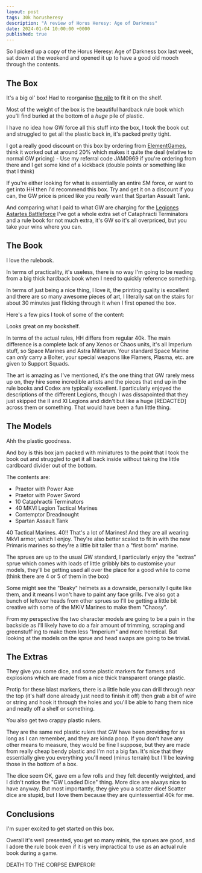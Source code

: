 ```yaml
---
layout: post
tags: 30k horusheresy
description: "A review of Horus Heresy: Age of Darkness"
date: 2024-01-04 10:00:00 +0000
published: true
---
```


So I picked up a copy of the Horus Heresy: Age of Darkness box last week, sat down at the weekend and opened it up to have a good old mooch through the contents.

## The Box

It's a big ol' box! Had to reorganise [the pile](https://paintsplastic.com/the-pile-of-shame) to fit it on the shelf.

Most of the weight of the box is the beautiful hardback rule book which you'll find buried at the bottom of a *huge* pile of plastic.

I have no idea how GW force all this stuff into the box, I took the book out and struggled to get all the plastic back in, it's packed pretty tight.

I got a really good discount on this box by ordering from [ElementGames](https://elementgames.co.uk), think it worked out at around 20% which makes it quite the deal (relative to normal GW pricing) - Use my referral code JAM0969 if you're ordering from there and I get some kind of a kickback (double points or something like that I think)

If you're either looking for what is essentially an entire SM force, or want to get into HH then I'd recommend this box. Try and get it on a discount if you can, the GW price is priced like you *really* want that Spartan Assualt Tank.

And comparing what I paid to what GW are charging for the [Legiones Astartes Battleforce](https://www.warhammer.com/en-GB/shop/horus-heresy-legiones-astartes-battle-group-2023) I've got a whole extra set of Cataphracti Terminators and a rule book for not much extra, it's GW so it's all overpriced, but you take your wins where you can.

## The Book

I love the rulebook.

In terms of practicality, it's useless, there is no way I'm going to be reading from a big thick hardback book when I need to quickly reference something.

In terms of just being a nice thing, I love it, the printing quality is excellent and there are so many awesome pieces of art, I literally sat on the stairs for about 30 minutes just flicking through it when I first opened the box.

Here's a few pics I took of some of the content:

Looks great on my bookshelf. 

In terms of the actual rules, HH differs from regular 40k. The main difference is a complete lack of any Xenos or Chaos units, it's all Imperium stuff, so Space Marines and Astra Militarum. Your standard Space Marine can *only* carry a Bolter, your special weapons like Flamers, Plasma, etc. are given to Support Squads.

The art is amazing as I've mentioned, it's the one thing that GW rarely mess up on, they hire some incredible artists and the pieces that end up in the rule books and Codex are typically excellent. I particularly enjoyed the descriptions of the different Legions, though I was dissapointed that they just skipped the II and XI Legions and didn't but like a huge [REDACTED] across them or something. That would have been a fun little thing.

## The Models

Ahh the plastic goodness.

And boy is this box jam packed with miniatures to the point that I took the book out and struggled to get it all back inside without taking the little cardboard divider out of the bottom.

The contents are:

- Praetor with Power Axe
- Praetor with Power Sword
- 10 Cataphractii Terminators
- 40 MKVI Legion Tactical Marines
- Contemptor Dreadnought
- Spartan Assault Tank

40 Tactical Marines. 40!! That's a lot of Marines! And they are all wearing MkVI armor, which I enjoy. They're also better scaled to fit in with the new Primaris marines so they're a little bit taller than a "first born" marine.

The sprues are up to the usual GW standard, I particularly enjoy the "extras" sprue which comes with loads of little gribbly bits to customise your models, they'll be getting used all over the place for a good while to come (think there are 4 or 5 of them in the box)

Some might see the "Beaky" helmets as a downside, personally I quite like them, and it means I won't have to paint any face grills. I've also got a bunch of leftover heads from other sprues so I'll be getting a little bit creative with some of the MKIV Marines to make them "Chaosy".

From my perspective the two character models are going to be a pain in the backside as I'll likely have to do a fair amount of trimming, scraping and greenstuff'ing to make them less "Imperium" and more heretical. But looking at the models on the sprue and head swaps are going to be trivial.

## The Extras

They give you some dice, and some plastic markers for flamers and explosions which are made from a nice thick transparent orange plastic.

Protip for these blast markers, there is a little hole you can drill through near the top (it's half done already just need to finish it off) then grab a bit of wire or string and hook it through the holes and you'll be able to hang them nice and neatly off a shelf or something.

You also get two crappy plastic rulers.

They are the same red plastic rulers that GW have been providing for as long as I can remember, and they are kinda poop. If you don't have any other means to measure, they would be fine I suppose, but they are made from really cheap bendy plastic and I'm not a big fan. It's nice that they essentially give you everything you'll need (minus terrain) but I'll be leaving those in the bottom of a box.

The dice seem OK, gave em a few rolls and they felt decently weighted, and I didn't notice the "GW Loaded Dice" thing. More dice are always nice to have anyway. But most importantly, they give you a scatter dice! Scatter dice are stupid, but I love them because they are quintessential 40k for me.

## Conclusions

I'm super excited to get started on this box.

Overall it's well presented, you get so many minis, the sprues are good, and I adore the rule book even if it is very impractical to use as an actual rule book during a game.

DEATH TO THE CORPSE EMPEROR!